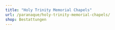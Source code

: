 ```yaml
---
title: "Holy Trinity Memorial Chapels"
url: /paranaque/holy-trinity-memorial-chapels/
shop: Bestattungen
---
```

